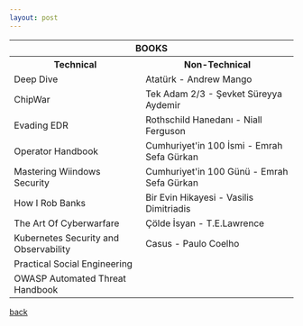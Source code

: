 ```yaml
---
layout: post
---
```

<table style="width:100%">
<tr><th colspan="2">BOOKS</th></tr>
<tr>
<th>Technical</th>
<th>Non-Technical</th>
</tr>
<tr>
<td>Deep Dive</td>
<td>Atatürk  - Andrew Mango</td>
</tr>
<tr>
<td>ChipWar</td>
<td>Tek Adam 2/3 - Şevket Süreyya Aydemir</td>
</tr>
<tr>
<td>Evading EDR</td>
<td>Rothschild Hanedanı - Niall Ferguson</td>
</tr>
<tr>
<td>Operator Handbook</td>
<td>Cumhuriyet'in 100 İsmi - Emrah Sefa Gürkan</td>
</tr>
<tr>
<td>Mastering Wiindows Security</td>
<td>Cumhuriyet'in 100 Günü - Emrah Sefa Gürkan</td>
</tr>
<tr>
<td>How I Rob Banks</td>
<td>Bir Evin Hikayesi - Vasilis Dimitriadis</td>
</tr>
<tr>
<td>The Art Of Cyberwarfare</td>
<td>Çölde İsyan - T.E.Lawrence</td>
</tr>
<tr>
<td>Kubernetes Security and Observability</td>
<td>Casus - Paulo Coelho</td>
</tr>
<tr>
<td>Practical Social Engineering</td>
</tr>
<tr>
<td>OWASP Automated Threat Handbook</td>
</tr>
</table>

[back](./)